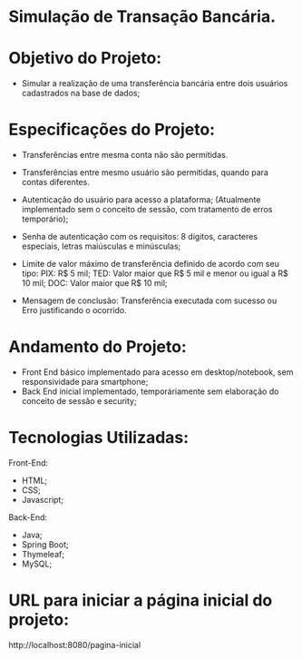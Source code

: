 # Simulação de Transação Bancária.

# Objetivo do Projeto:
- Simular a realização de uma transferência bancária 
entre dois usuários cadastrados na base de dados;

# Especificações do Projeto:
- Transferências entre mesma conta não são permitidas.

- Transferências entre mesmo usuário são permitidas, quando para contas diferentes.

- Autenticação do usuário para acesso a plataforma; 
(Atualmente implementado sem o conceito de sessão, com tratamento de erros temporário);

- Senha de autenticação com os requisitos: 
8 dígitos, caracteres especiais, letras maiúsculas e minúsculas;

- Limite de valor máximo de transferência definido de acordo com seu tipo:
PIX: R$ 5 mil;
TED: Valor maior que R$ 5 mil e menor ou igual a R$ 10 mil;
DOC: Valor maior que R$ 10 mil;

- Mensagem de conclusão: 
Transferência executada com sucesso ou Erro justificando o ocorrido.

# Andamento do Projeto:
- Front End básico implementado para acesso em desktop/notebook, sem responsividade para smartphone;
- Back End inicial implementado, temporáriamente sem elaboração do conceito de sessão e security;

# Tecnologias Utilizadas:
Front-End:
- HTML;
- CSS;
- Javascript;

Back-End:
- Java;
- Spring Boot;
- Thymeleaf;
- MySQL;
 
# URL para iniciar a página inicial do projeto: 
http://localhost:8080/pagina-inicial